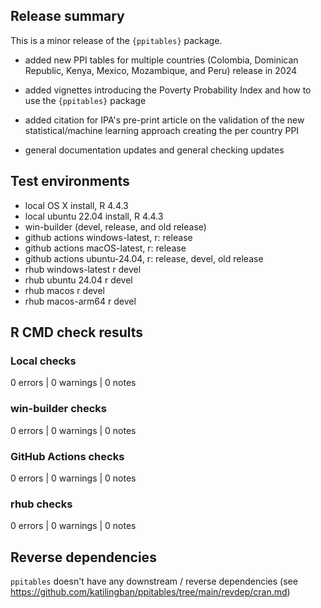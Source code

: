 ## Release summary

This is a minor release of the `{ppitables}` package.

* added new PPI tables for multiple countries (Colombia, Dominican Republic, Kenya, Mexico, Mozambique, and Peru) release in 2024

* added vignettes introducing the Poverty Probability Index and how to use the `{ppitables}` package

* added citation for IPA's pre-print article on the validation of the new statistical/machine learning approach creating the per country PPI

* general documentation updates and general checking updates

## Test environments
* local OS X install, R 4.4.3
* local ubuntu 22.04 install, R 4.4.3
* win-builder (devel, release, and old release)
* github actions windows-latest, r: release
* github actions macOS-latest, r: release
* github actions ubuntu-24.04, r: release, devel, old release
* rhub windows-latest r devel
* rhub ubuntu 24.04 r devel
* rhub macos r devel
* rhub macos-arm64 r devel

## R CMD check results

### Local checks

0 errors | 0 warnings | 0 notes

### win-builder checks

0 errors | 0 warnings | 0 notes

### GitHub Actions checks

0 errors | 0 warnings | 0 notes

### rhub checks

0 errors | 0 warnings | 0 notes


## Reverse dependencies
`ppitables` doesn't have any downstream / reverse dependencies 
(see https://github.com/katilingban/ppitables/tree/main/revdep/cran.md)
